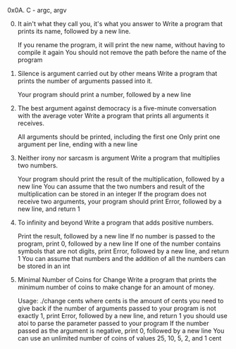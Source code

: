 0x0A. C - argc, argv


0. It ain't what they call you, it's what you answer to 
Write a program that prints its name, followed by a new line.

    If you rename the program, it will print the new name, without having to compile it again
    You should not remove the path before the name of the program

1. Silence is argument carried out by other means
Write a program that prints the number of arguments passed into it.

    Your program should print a number, followed by a new line

2. The best argument against democracy is a five-minute conversation with the average voter
Write a program that prints all arguments it receives.

    All arguments should be printed, including the first one
    Only print one argument per line, ending with a new line


3. Neither irony nor sarcasm is argument 
Write a program that multiplies two numbers.

    Your program should print the result of the multiplication, followed by a new line
    You can assume that the two numbers and result of the multiplication can be stored in an integer
    If the program does not receive two arguments, your program should print Error, followed by a new line, and return 1

4. To infinity and beyond
Write a program that adds positive numbers.

    Print the result, followed by a new line
    If no number is passed to the program, print 0, followed by a new line
    If one of the number contains symbols that are not digits, print Error, followed by a new line, and return 1
    You can assume that numbers and the addition of all the numbers can be stored in an int


5. Minimal Number of Coins for Change
Write a program that prints the minimum number of coins to make change for an amount of money.

    Usage: ./change cents
    where cents is the amount of cents you need to give back
    if the number of arguments passed to your program is not exactly 1, print Error, followed by a new line, and return 1
    you should use atoi to parse the parameter passed to your program
    If the number passed as the argument is negative, print 0, followed by a new line
    You can use an unlimited number of coins of values 25, 10, 5, 2, and 1 cent
